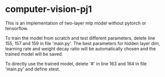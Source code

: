 # computer-vision-pj1
This is an implementation of two-layer mlp model without pytorch or tensorflow.

To train the model from scratch and test different parameters, delete line 155, 157 and 159 in file 'main.py'. The best parameters for hidden layer dim, learning rate and weight decay ratio will be automatically chosen and the trained model will be saved.

To directly use the trained model, delete '#' in line 163 and 164 in file 'main.py' and define xtest.
